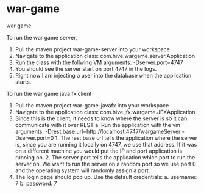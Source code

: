 # war-game
war game


To run the war game server,
1. Pull the maven project war-game-server into your workspace
2. Navigate to the application class: com.hive.wargame.server.Application
3. Run the class with the follwing VM arguments: -Dserver.port=4747
4. You should see the server start on port 4747 in the logs.
5. Right now I am injecting a user into the database when the application starts.

To run the war game java fx client
1. Pull the maven project war-game-javafx into your workspace
2. Navigate to the application class: com.hive.jfx.wargame.JFXApplication
3. Since this is the client, it needs to know where the server is so it can communicate with it over REST
	a. Run the application with the vm arguments: -Drest.base.url=http://localhost:4747/wargameServer -Dserver.port=0
		1. The rest base url tells the application where the server is, since you are running it locally on 4747, we use that address. If it was on a different machine you would put the IP and port application is running on.
		2. The server port tells the application which port to run the server on. We want to run the server on a random port so we use port 0 and the operating system will randomly assign a port.
4. The login page should pop up. Use the default credentials:
	a. username: 7
	b. password: 7
